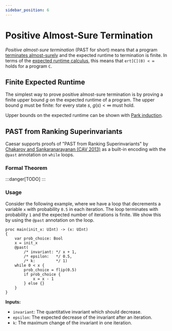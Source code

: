```yaml
---
sidebar_position: 6
---
```


# Positive Almost-Sure Termination

_Positive almost-sure termination_ (PAST for short) means that a program [terminates almost-surely](ast) and the expected runtime to termination is finite.
In terms of the [expected runtime calculus](calculi), this means that `ert[C](0) < ∞` holds for a program `C`.

## Finite Expected Runtime

The simplest way to prove positive almost-sure termination is by proving a finite upper bound $g$ on the expected runtime of a program.
The upper bound $g$ must be finite: for every state $s$, $g(s) < \infty$ must hold.

Upper bounds on the expected runtime can be shown with [Park induction](./induction.md).

## PAST from Ranking Superinvariants

Caesar supports proofs of "PAST from Ranking Superinvariants" by [Chakarov and Sankaranarayanan (CAV 2013)](https://doi.org/10.1007/978-3-642-39799-8_34) as a built-in encoding with the `@past` annotation on `while` loops.

### Formal Theorem

:::danger[TODO]
:::

### Usage

Consider the following example, where we have a loop that decrements a variable `x` with probability `0.5` in each iteration.
The loop terminates with probability `1` and the expected number of iterations is finite.
We show this by using the `@past` annotation on the loop.

```heyvl
proc main(init_x: UInt) -> (x: UInt)
{
    var prob_choice: Bool
    x = init_x
    @past(
        /* invariant: */ x + 1,
        /* epsilon:   */ 0.5,
        /* k:         */ 1)
    while 0 < x {
        prob_choice = flip(0.5)
        if prob_choice {
            x = x - 1
        } else {}
    }
}
```

**Inputs:**
- `invariant`: The quantitative invariant which should decrease.
- `epsilon`: The expected decrease of the invariant after an iteration.
- `k`: The maximum change of the invariant in one iteration.
